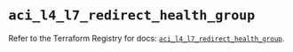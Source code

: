 # `aci_l4_l7_redirect_health_group`

Refer to the Terraform Registry for docs: [`aci_l4_l7_redirect_health_group`](https://registry.terraform.io/providers/ciscodevnet/aci/2.17.0/docs/resources/l4_l7_redirect_health_group).
